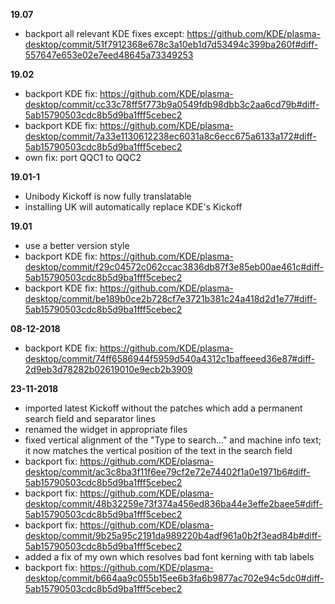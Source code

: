 **19.07**
- backport all relevant KDE fixes except: https://github.com/KDE/plasma-desktop/commit/51f7912368e678c3a10eb1d7d53494c399ba260f#diff-557647e653e02e7eed48645a73349253

**19.02**
- backport KDE fix: https://github.com/KDE/plasma-desktop/commit/cc33c78ff5f773b9a0549fdb98dbb3c2aa6cd79b#diff-5ab15790503cdc8b5d9ba1fff5cebec2
- backport KDE fix: https://github.com/KDE/plasma-desktop/commit/7a33e1130612238ec6031a8c6ecc675a6133a172#diff-5ab15790503cdc8b5d9ba1fff5cebec2
- own fix: port QQC1 to QQC2

**19.01-1**
- Unibody Kickoff is now fully translatable
- installing UK will automatically replace KDE's Kickoff

**19.01**
- use a better version style
- backport KDE fix: https://github.com/KDE/plasma-desktop/commit/f29c04572c062ccac3836db87f3e85eb00ae461c#diff-5ab15790503cdc8b5d9ba1fff5cebec2
- backport KDE fix: https://github.com/KDE/plasma-desktop/commit/be189b0ce2b728cf7e3721b381c24a418d2d1e77#diff-5ab15790503cdc8b5d9ba1fff5cebec2

**08-12-2018**
- backport KDE fix: https://github.com/KDE/plasma-desktop/commit/74ff6586944f5959d540a4312c1baffeeed36e87#diff-2d9eb3d78282b02619010e9ecb2b3909

**23-11-2018**
- imported latest Kickoff without the patches which add a permanent search field and separator lines
- renamed the widget in appropriate files
- fixed vertical alignment of the "Type to search..." and machine info text; it now matches the vertical position of the text in the search field
- backport fix: https://github.com/KDE/plasma-desktop/commit/ac3c8ba3f11f6ee79cf2e72e74402f1a0e1971b6#diff-5ab15790503cdc8b5d9ba1fff5cebec2
- backport fix: https://github.com/KDE/plasma-desktop/commit/48b32259e73f374a456ed836ba44e3effe2baee5#diff-5ab15790503cdc8b5d9ba1fff5cebec2
- backport fix: https://github.com/KDE/plasma-desktop/commit/9b25a95c2191da989220b4adf961a0b2f3ead84b#diff-5ab15790503cdc8b5d9ba1fff5cebec2
- added a fix of my own which resolves bad font kerning with tab labels
- backport fix: https://github.com/KDE/plasma-desktop/commit/b664aa9c055b15ee6b3fa6b9877ac702e94c5dc0#diff-5ab15790503cdc8b5d9ba1fff5cebec2
